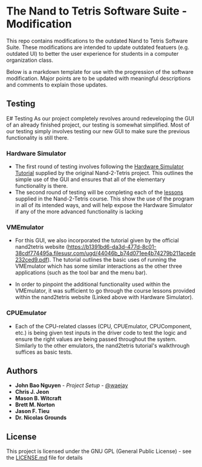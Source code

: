 # The Nand to Tetris Software Suite - Modification

This repo contains modifications to the outdated Nand to Tetris Software Suite. These modifications are intended to update outdated featuers (e.g. outdated UI) to better the user experience for students in a computer organization class.

Below is a markdown template for use with the progression of the software modification. Major points are to be updated with meaningful descriptions and comments to explain those updates.

## Testing

E# Testing
As our project completely revolves around redeveloping the GUI of an already finished project, our testing is somewhat simplified. Most of our testing simply involves testing our new GUI to make sure the previous functionality is still there. 

 

### Hardware Simulator
- The first round of testing involves following the [Hardware Simulator Tutorial](https://b1391bd6-da3d-477d-8c01-38cdf774495a.filesusr.com/ugd/44046b_bfd91435260748439493a60a8044ade6.pdf) supplied by the original Nand-2-Tetris project. This outlines the simple use of the GUI and ensures that all of the elementary functionality is there.
- The second round of testing will be completing each of the [lessons](https://www.nand2tetris.org/course) supplied in the Nand-2-Tetris course. This show the use of the program in all of its intended ways, and will help expose the Hardware Simulator if any of the more advanced functionality is lacking

### VMEmulator

- For this GUI, we also incorporated the tutorial given by the official nand2tetris website (https://b1391bd6-da3d-477d-8c01-38cdf774495a.filesusr.com/ugd/44046b_b74d071ee4b74279b211acede232ced9.pdf). The tutorial outlines the basic uses of running the VMEmulator which has some similar interactions as the other three applications (such as the tool bar and the menu bar). 


- In order to pinpoint the additional functionality used within the VMEmulator, it was sufficient to go through the course lessons provided within the nand2tetris website (Linked above with Hardware Simulator).

### CPUEmulator

- Each of the CPU-related classes (CPU, CPUEmulator, CPUComponent, etc.) is being given test inputs in the driver code to test the logic and ensure the right values are being passed throughout the system. Similarly to the other emulators, the nand2tetris tutorial's walkthrough suffices as basic tests.



## Authors

* **John Bao Nguyen** - *Project Setup* - [@waejay](https://github.com/waejay)
* **Chris J. Jeon**
* **Mason B. Witcraft**
* **Brett M. Norton**
* **Jason F. Tieu**
* **Dr. Nicolas Grounds**

## License

This project is licensed under the GNU GPL (General Public License) - see the [LICENSE.md](LICENSE.md) file for details
